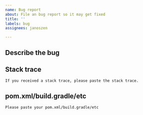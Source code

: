 ```yaml
---
name: Bug report
about: File an bug report so it may get fixed
title: ''
labels: bug
assignees: janoszen

---
```


## Describe the bug



## Stack trace

```
If you received a stack trace, please paste the stack trace.
```

## pom.xml/build.gradle/etc

```xml
Please paste your pom.xml/build.gradle/etc
```

